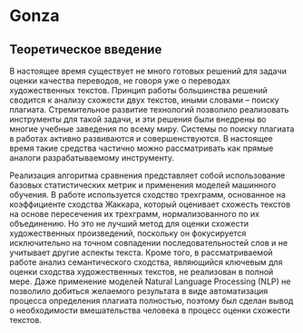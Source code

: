 # Gonza

## Теоретическое введение
В настоящее время  существует не  много готовых решений для задачи оценки качества переводов, не говоря уже о переводах художественных текстов. Принцип работы большинства решений сводится к анализу схожести двух текстов, иными словами – поиску плагиата. Стремительное развитие технологий позволило реализовать инструменты для такой задачи, и эти решения были внедрены во многие учебные заведения по всему миру. Системы по поиску плагиата в работах активно развиваются и совершенствуются. В настоящее время  такие средства частично можно рассматривать как прямые аналоги разрабатываемому инструменту.

Реализация алгоритма сравнения представляет собой использование базовых статистических метрик и применения моделей машинного обучения. В работе  используется сходство трехграмм, основанное на коэффициенте сходства Жаккара, который оценивает схожесть текстов на основе пересечения их трехграмм, нормализованного по их объединению. Но это не лучший метод для оценки схожести художественных произведений, поскольку он фокусируется исключительно на точном совпадении последовательностей слов и не учитывает другие аспекты текста.  Кроме того, в рассматриваемой работе анализ семантического сходства, являющийся ключевым для оценки сходства художественных текстов, не реализован в полной мере. Даже применение моделей Natural Language Processing (NLP) не позволило добиться желаемого результата в виде автоматизация процесса определения плагиата  полностью, поэтому был сделан вывод о необходимости вмешательства человека в процесс оценки схожести текстов.